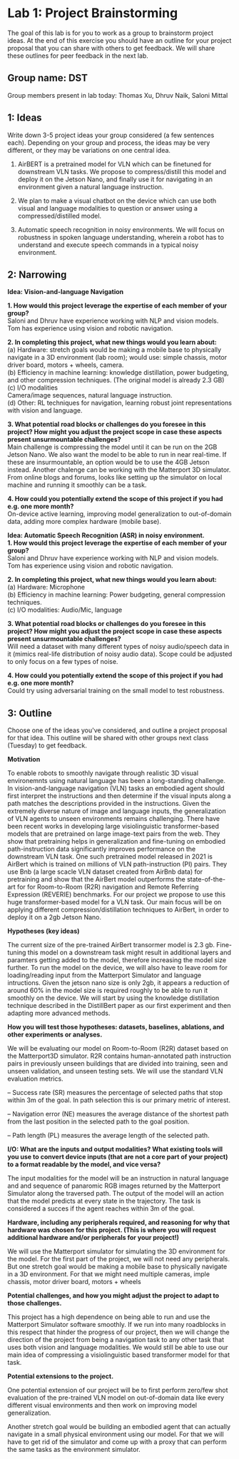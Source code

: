 Lab 1: Project Brainstorming
===
The goal of this lab is for you to work as a group to brainstorm project ideas. At the end of this exercise you should have an outline for your project proposal that you can share with others to get feedback. We will share these outlines for peer feedback in the next lab.

Group name: DST
---
Group members present in lab today: Thomas Xu, Dhruv Naik, Saloni Mittal

1: Ideas
----
Write down 3-5 project ideas your group considered (a few sentences each). Depending on your group and process, the ideas may be very different, or they may be variations on one central idea.
 1. AirBERT is a pretrained model for VLN which can be finetuned for downstream VLN tasks. We propose to compress/distill this model and deploy it on the Jetson Nano, and finally use it for navigating in an environment given a natural language instruction.

 2.  We plan to make a visual chatbot on the device which can use both visual and language modalities to question or answer using a compressed/distilled model.
    
 3. Automatic speech recognition in noisy environments. We will focus on robustness in spoken language understanding, wherein a robot has to understand and execute speech commands in a typical noisy environment.


2: Narrowing
----

**Idea: Vision-and-language Navigation**  

**1. How would this project leverage the expertise of each member of your group?**  
Saloni and Dhruv have experience working with NLP and vision models. Tom has experience using vision and robotic navigation.  

**2. In completing this project, what new things would you learn about:**  
(a) Hardware: stretch goals would be making a mobile base to physically navigate in a 3D environment (lab room); would use: simple chassis, motor driver board, motors + wheels, camera.    
(b) Efficiency in machine learning: knowledge distillation, power budgeting, and other compression techniques. (The original model is already 2.3 GB)   
(c) I/O modalities  
Camera/image sequences, natural language instruction.  
(d) Other: RL techniques for navigation, learning robust joint representations with vision and language.

**3. What potential road blocks or challenges do you foresee in this project? How might you adjust the project scope in case these aspects present unsurmountable challenges?**  
Main challenge is compressing the model until it can be run on the 2GB Jetson Nano. We also want the model to be able to run in near real-time. If these are insurmountable, an option would be to use the 4GB Jetson instead. Another chalenge can be working with the Matterport 3D simulator. From online blogs and forums, looks like setting up the simulator on local machine and running it smoothly can be a task.

**4. How could you potentially extend the scope of this project if you had e.g. one more month?**  
On-device active learning, improving model generalization to out-of-domain data, adding more complex hardware (mobile base).  


  
  
**Idea: Automatic Speech Recognition (ASR) in noisy environment.**  
**1. How would this project leverage the expertise of each member of your group?**  
Saloni and Dhruv have experience working with NLP and vision models. Tom has experience using vision and robotic navigation.  

**2. In completing this project, what new things would you learn about:**  
(a) Hardware: Microphone   
(b) Efficiency in machine learning: Power budgeting, general compression techniques.   
(c) I/O modalities: Audio/Mic, language  

**3. What potential road blocks or challenges do you foresee in this project? How might you adjust the project scope in case these aspects present unsurmountable challenges?**  
Will need a dataset with many different types of noisy audio/speech data in it (mimics real-life distribution of noisy audio data). Scope could be adjusted to only focus on a few types of noise.

**4. How could you potentially extend the scope of this project if you had e.g. one more month?**  
Could try using adversarial training on the small model to test robustness.

3: Outline
----
Choose one of the ideas you've considered, and outline a project proposal for that idea. This outline will be shared with other groups next class (Tuesday) to get feedback.


**Motivation**

To enable robots to smoothly navigate through realistic 3D visual environemnts using natural language has been a long-standing challenge. In vision-and-language navigation (VLN) tasks an embodied agent should first interpret the instructions and then determine if the visual inputs along a path matches the descriptions provided in the instructions. Given the extremely diverse nature of image and language inputs, the generalization of VLN agents to unseen environments remains challenging. There have been recent works in developing large visiolinguistic transformer-based models that are pretrained on large image-text pairs from the web. They show that pretraining helps in generalization and fine-tuning on embodied path-instruction data significantly improves performance on the downstream VLN task. One such pretrained model released in 2021 is AirBert which is trained on millions of VLN path-instruction (PI) pairs. They use Bnb (a large scacle VLN dataset created from AirBnb data) for pretraining and show that the AirBert model outperforms the state-of-the-art for for Room-to-Room (R2R) navigation and Remote Referring Expression (REVERIE) benchmarks.
For our project we propose to use this huge transformer-based model for a VLN task. Our main focus will be on applying different compression/distillation techniques to AirBert, in order to deploy it on a 2gb Jetson Nano.

**Hypotheses (key ideas)**

The current size of the pre-trained AirBert transormer model is 2.3 gb. Fine-tuning this model on a downstream task might result in additional layers and paramters getting added to the model, therefore increasing the model size further. To run the model on the device, we will also have to leave room for loading/reading input from the Matterport Simulator and language intructions. Given the jetson nano size is only 2gb, it appears a reduction of around 60% in the model size is required roughly to be able to run it smoothly on the device. We will start by using the knowledge distillation technique described in the DistillBert paper as our first experiment and then adapting more advanced methods.

**How you will test those hypotheses: datasets, baselines, ablations, and other experiments or analyses.**

We will be evaluating our model on Room-to-Room (R2R) dataset based on the Matterport3D simulator. R2R contains human-annotated path instruction pairs in previously unseen buildings that are divided into training, seen and unseen validation, and unseen testing sets. We will use the standard VLN evaluation metrics.

– Success rate (SR) measures the percentage of selected paths that stop
within 3m of the goal. In path selection this is our primary metric of interest.

– Navigation error (NE) measures the average distance of the shortest path
from the last position in the selected path to the goal position.

– Path length (PL) measures the average length of the selected path.

**I/O: What are the inputs and output modalities? What existing tools will you use to convert device inputs (that are not a core part of your project) to a format readable by the model, and vice versa?**

The input modalities for the model will be an instruction in natural language and and sequence of panaromic RGB images returned by the Matterport Simulator along the traversed path. The output of the model will an action that the model predicts at every state in the trajectory. The task is considered a succes if the agent reaches within 3m of the goal.  

**Hardware, including any peripherals required, and reasoning for why that hardware was chosen for this project. (This is where you will request additional hardware and/or peripherals for your project!)**

We will use the Matterport simulator for simulating the 3D environment for the model. For the first part of the project, we will not need any peripherals. But one stretch goal would be making a mobile base to physically navigate in a 3D environment. For that we might need multiple cameras, imple chassis, motor driver board, motors + wheels

**Potential challenges, and how you might adjust the project to adapt to those challenges.**

This project has a high dependence on being able to run and use the Matterport Simulator software smoothly. If we run into many roadblocks in this respect that hinder the progress of our project, then we will change the direction of the project from being a navigation task to any other task that uses both vision and language modalities. We would still be able to use our main idea of compressing a visiolinguistic based transformer model for that task.

**Potential extensions to the project.**

One potential extension of our project will be to first perform zero/few shot evaluation of the pre-trained VLN model on out-of-domain data like every different visual environments and then work on improving model generalization.

Another stretch goal would be building an embodied agent that can actually navigate in a small physical environment using our model. For that we will have to get rid of the simulator and come up with a proxy that can perform the same tasks as the environment simulator.

